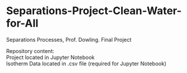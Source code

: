 # Separations-Project-Clean-Water-for-All
Separations Processes, Prof. Dowling. Final Project

Repository content:  
Project located in Jupyter Notebook  
Isotherm Data located in .csv file (required for Jupyter Notebook) 
